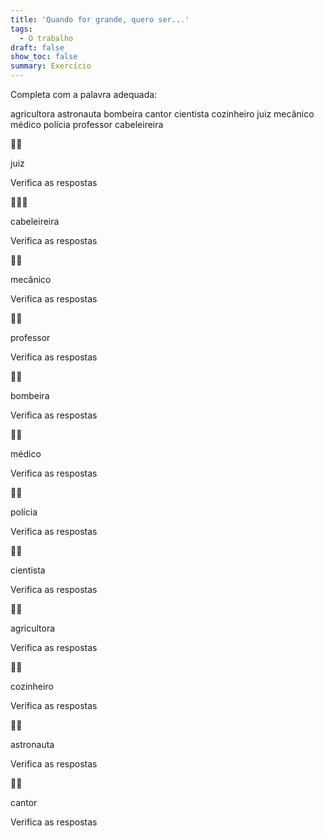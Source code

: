 ```yaml
---
title: 'Quando for grande, quero ser...'
tags:
  - O trabalho
draft: false
show_toc: false
summary: Exercício
---
```

Completa com a palavra adequada: 

<e-layout> 
<e-tag color=1>agricultora</e-tag>
<e-tag color=2>astronauta</e-tag>
<e-tag color=3>bombeira</e-tag>
<e-tag color=4>cantor</e-tag>
<e-tag color=5>cientista</e-tag>
<e-tag color=6>cozinheiro</e-tag>
<e-tag color=7>juiz</e-tag>
<e-tag color=8>mecânico</e-tag>
<e-tag color=9>médico</e-tag>
<e-tag color=10>polícia</e-tag>
<e-tag color=1>professor</e-tag>
<e-tag color=2>cabeleireira</e-tag>
</e-layout> 


<e-moji> 🧑‍⚖️ </e-moji>

<e-answer> juiz </e-answer>

<e-validate> Verifica as respostas </e-validate>

<e-moji> 💇🏻‍♀️ </e-moji>

<e-answer> cabeleireira </e-answer>

<e-validate> Verifica as respostas </e-validate>

<e-moji> 🧑‍🔧 </e-moji>

<e-answer> mecânico </e-answer>

<e-validate> Verifica as respostas </e-validate>

<e-moji> 🧑‍🏫 </e-moji>

<e-answer> professor </e-moji>

<e-validate> Verifica as respostas </e-validate>

<e-moji> 👩‍🚒 </e-moji>

<e-answer> bombeira </e-answer>

<e-validate> Verifica as respostas </e-validate>

<e-moji> 👨‍⚕️ </e-moji>

<e-answer> médico </e-moji>

<e-validate> Verifica as respostas </e-validate>

<e-moji> 👩‍✈️ </e-moji> 

<e-answer> polícia </e-answer>

<e-validate> Verifica as respostas </e-validate>

<e-moji> 👨‍🔬 </e-moji>

<e-answer> cientista </e-answer>

<e-validate> Verifica as respostas </e-validate>

<e-moji> 👩‍🌾 </e-moji>

<e-answer> agricultora </e-moji>

<e-validate> Verifica as respostas </e-validate>

<e-moji> 👨‍🍳 </e-moji>

<e-answer> cozinheiro </e-moji>

<e-validate> Verifica as respostas </e-validate>

<e-moji> 👩‍🚀 </e-moji>

<e-answer> astronauta </e-moji>

<e-validate> Verifica as respostas </e-validate>

<e-moji> 🧑‍🎤 </e-moji>

<e-answer> cantor </e-moji>

<e-validate> Verifica as respostas </e-validate>
